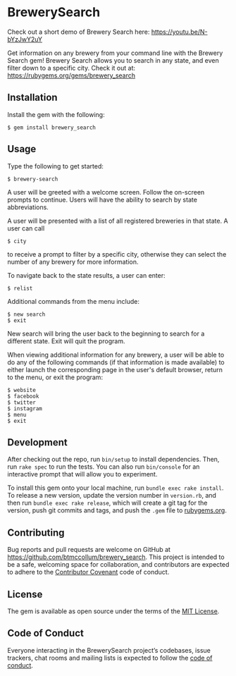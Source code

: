 # BrewerySearch

Check out a short demo of Brewery Search here: https://youtu.be/N-bYzJwY2uY  

Get information on any brewery from your command line with the Brewery Search gem! Brewery Search allows you to search in any state, and even filter down to a specific city. Check it out at: https://rubygems.org/gems/brewery_search

## Installation

Install the gem with the following: 

    $ gem install brewery_search

## Usage

Type the following to get started:

    $ brewery-search

A user will be greeted with a welcome screen. Follow the on-screen prompts to continue. Users will have the ability to search by state abbreviations. 

A user will be presented with a list of all registered breweries in that state. A user can call 

    $ city 

to receive a prompt to filter by a specific city, otherwise they can select the number of any brewery for more information.

To navigate back to the state results, a user can enter:

    $ relist

Additional commands from the menu include:
    
    $ new search
    $ exit

New search will bring the user back to the beginning to search for a different state. Exit will quit the program.

When viewing additional information for any brewery, a user will be able to do any of the following commands (if that information is made available) to either launch the corresponding page in the user's default browser, return to the menu, or exit the program:
            
    $ website
    $ facebook
    $ twitter
    $ instagram
    $ menu
    $ exit

## Development

After checking out the repo, run `bin/setup` to install dependencies. Then, run `rake spec` to run the tests. You can also run `bin/console` for an interactive prompt that will allow you to experiment.

To install this gem onto your local machine, run `bundle exec rake install`. To release a new version, update the version number in `version.rb`, and then run `bundle exec rake release`, which will create a git tag for the version, push git commits and tags, and push the `.gem` file to [rubygems.org](https://rubygems.org).

## Contributing

Bug reports and pull requests are welcome on GitHub at https://github.com/btmccollum/brewery_search. This project is intended to be a safe, welcoming space for collaboration, and contributors are expected to adhere to the [Contributor Covenant](http://contributor-covenant.org) code of conduct.

## License

The gem is available as open source under the terms of the [MIT License](https://opensource.org/licenses/MIT).

## Code of Conduct

Everyone interacting in the BrewerySearch project’s codebases, issue trackers, chat rooms and mailing lists is expected to follow the [code of conduct](https://github.com/btmccollum/brewery_search/blob/master/CODE_OF_CONDUCT.md).
